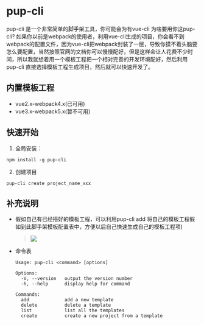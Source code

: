 # pup-cli
pup-cli 是一个非常简单的脚手架工具，你可能会为有vue-cli 为啥要用你这pup-cli? 如果你以前是webpack的使用者，利用vue-cli生成的项目，你会看不到webpack的配置文件，因为vue-cli把webpack封装了一层，导致你摸不着头脑要怎么要配置，当然按照官网的文档你可以慢慢配好，但是这样会让人花费不少时间，所以我就想着用一个模板工程把一个相对完善的开发环境配好，然后利用pup-cli 直接选择模板工程生成项目，然后就可以快速开发了。

## 内置模板工程
- vue2.x-webpack4.x(已可用)
- vue3.x-webpack5.x(暂不可用)

## 快速开始
1. 全局安装：
  ```
  npm install -g pup-cli
  ```
2. 创建项目
  ```
  pup-cli create project_name_xxx
  ```


## 补充说明
- 假如自己有已经搭好的模板工程，可以利用pup-cli add 将自己的模板工程假如到此脚手架模板配置表中，方便以后自己快速生成自己的模板工程项)
  > ![](https://cdn.jsdelivr.net/gh/yxw007/BlogPicBed@master/img/20211206231127.png)

- 命令表
  ```
  Usage: pup-cli <command> [options]

  Options:
    -V, --version   output the version number
    -h, --help      display help for command

  Commands:
    add             add a new template
    delete          delete a template
    list            list all the templates
    create          create a new project from a template
  ```